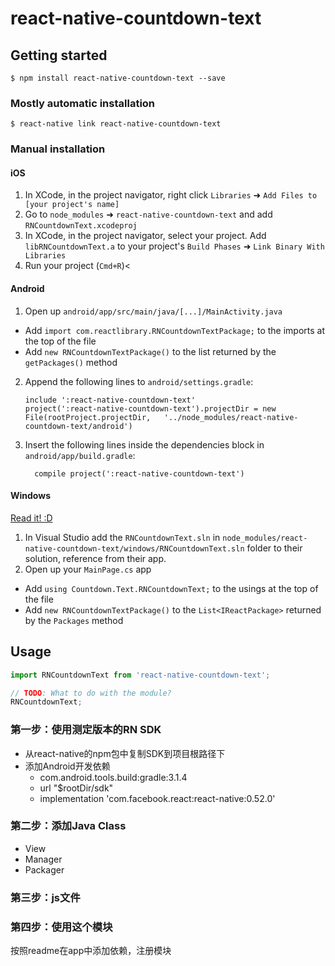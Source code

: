 
# react-native-countdown-text

## Getting started

`$ npm install react-native-countdown-text --save`

### Mostly automatic installation

`$ react-native link react-native-countdown-text`

### Manual installation


#### iOS

1. In XCode, in the project navigator, right click `Libraries` ➜ `Add Files to [your project's name]`
2. Go to `node_modules` ➜ `react-native-countdown-text` and add `RNCountdownText.xcodeproj`
3. In XCode, in the project navigator, select your project. Add `libRNCountdownText.a` to your project's `Build Phases` ➜ `Link Binary With Libraries`
4. Run your project (`Cmd+R`)<

#### Android

1. Open up `android/app/src/main/java/[...]/MainActivity.java`
  - Add `import com.reactlibrary.RNCountdownTextPackage;` to the imports at the top of the file
  - Add `new RNCountdownTextPackage()` to the list returned by the `getPackages()` method
2. Append the following lines to `android/settings.gradle`:
  	```
  	include ':react-native-countdown-text'
  	project(':react-native-countdown-text').projectDir = new File(rootProject.projectDir, 	'../node_modules/react-native-countdown-text/android')
  	```
3. Insert the following lines inside the dependencies block in `android/app/build.gradle`:
  	```
      compile project(':react-native-countdown-text')
  	```

#### Windows
[Read it! :D](https://github.com/ReactWindows/react-native)

1. In Visual Studio add the `RNCountdownText.sln` in `node_modules/react-native-countdown-text/windows/RNCountdownText.sln` folder to their solution, reference from their app.
2. Open up your `MainPage.cs` app
  - Add `using Countdown.Text.RNCountdownText;` to the usings at the top of the file
  - Add `new RNCountdownTextPackage()` to the `List<IReactPackage>` returned by the `Packages` method


## Usage
```javascript
import RNCountdownText from 'react-native-countdown-text';

// TODO: What to do with the module?
RNCountdownText;
```

### 第一步：使用测定版本的RN SDK
- 从react-native的npm包中复制SDK到项目根路径下
- 添加Android开发依赖
	- com.android.tools.build:gradle:3.1.4
	- url "$rootDir/sdk"
	- implementation 'com.facebook.react:react-native:0.52.0'

### 第二步：添加Java Class
- View
- Manager
- Packager

### 第三步：js文件

### 第四步：使用这个模块
按照readme在app中添加依赖，注册模块

